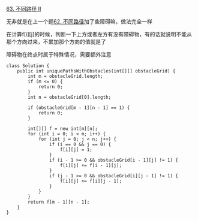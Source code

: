 [63. 不同路径 II](https://leetcode-cn.com/problems/unique-paths-ii/description/)

无非就是在上一个题[62. 不同路径](https://www.cnblogs.com/acbingo/p/9362893.html)加了些障碍嘛，做法完全一样

在计算f[i][j]的时候，判断一下上方或者左方有没有障碍物，有的话就说明不能从那个方向过来，不累加那个方向的值就是了

障碍物在终点时属于特殊情况，需要额外注意

```
class Solution {
    public int uniquePathsWithObstacles(int[][] obstacleGrid) {
        int m = obstacleGrid.length;
        if (m <= 0) {
            return 0;
        }
        int n = obstacleGrid[0].length;

        if (obstacleGrid[m - 1][n - 1] == 1) {
            return 0;
        }

        int[][] f = new int[m][n];
        for (int i = 0; i < m; i++) {
            for (int j = 0; j < n; j++) {
                if (i == 0 && j == 0) {
                    f[i][j] = 1;
                }
                if (i - 1 >= 0 && obstacleGrid[i - 1][j] != 1) {
                    f[i][j] += f[i - 1][j];
                }
                if (j - 1 >= 0 && obstacleGrid[i][j - 1] != 1) {
                    f[i][j] += f[i][j - 1];
                }
            }
        }
        return f[m - 1][n - 1];
    }
}
```